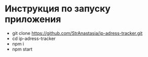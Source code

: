 # Инструкция по запуску приложения
- git clone https://github.com/StrAnastasia/ip-adress-tracker.git
- cd ip-adress-tracker
- npm i
- npm start
